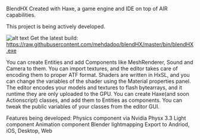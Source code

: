 BlendHX
Created with Haxe, a game engine and IDE on top of AIR capabilities.

This project is being actively developed.

![alt text](http://igloo.ir/wp-content/uploads/2015/01/blendhx-1024x583.png)
Get the latest build:
https://raw.githubusercontent.com/mehdadoo/blendHX/master/bin/blendHX.exe


You can create Entities and add Components like MeshRenderer, Sound and Camera to them.
You can import textures, and the editor takes care of encoding them to proper ATF format.
Shaders are written in HxSL, and you can change the variables of the shader using the Material properties panel.
The editor encodes your models and textures to flash bytearrays, and it runtime they are only uploaded to the GPU.
You can create Haxe(and soon Actionscript) classes, and add them to Entities as components. You can tweak the public variables of your classes from the editor GUI.

Features being developed:
Physics component via Nvidia Physx 3.3
Light component
Animation component
Blender lightmapping
Export to Andriod, iOS, Desktop, Web
